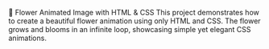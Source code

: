 🌸 Flower Animated Image with HTML & CSS
This project demonstrates how to create a beautiful flower animation using only HTML and CSS. 
The flower grows and blooms in an infinite loop, showcasing simple yet elegant CSS animations.
